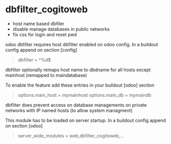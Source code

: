 # dbfilter_cogitoweb

* host name based dbfiler
* disable manage databases in public networks
* fix css for login and reset pwd

odoo dbfilter requires host dbfilter enabled on odoo config. In a buildout config append on section [config] 
> dbfilter = ^%d$

dbfilter optionally remaps host name to dbdname for all hosts except mainhost (remapped to maindatabase)

To enable the feature add these entries in your buildout [odoo] section

> options.main_host = mymainhost
> options.main_db = mymaindb

dbfilter does prevent access on database managements on private networks with IP named hosts (to allow system managment)

This module has to be loaded on server startup. In a buildout config append on section [odoo]

> server_wide_modules = web,dbfilter_cogitoweb,...
